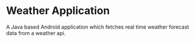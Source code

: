 # Weather Application

A Java based Android application which fetches real time weather forecast data from a weather api.
